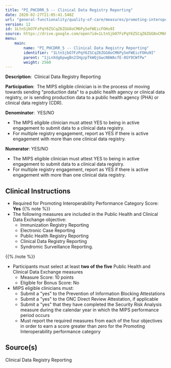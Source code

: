 ```yaml
---
title: "PI_PHCDRR_5 -- Clinical Data Registry Reporting"
date: 2020-02-27T21:05:41.548Z
url: "general-functionality/quality-of-care/measures/promoting-interoperability-pi-measures/pi_phcdrr_5-clinical-data-registry-reporting.html"
version: 12
id: 1LtnSjbO7FzPqY6ZSCqZ6ZGG8oCM6Py5eFWEicFOHu9I
source: https://drive.google.com/open?id=1LtnSjbO7FzPqY6ZSCqZ6ZGG8oCM6Py5eFWEicFOHu9I
menu:
    main:
        name: "PI_PHCDRR_5 -- Clinical Data Registry Reporting"
        identifier: "1LtnSjbO7FzPqY6ZSCqZ6ZGG8oCM6Py5eFWEicFOHu9I"
        parent: "1jLnXdg6pwgBn2IHgzpTkWQjGwcN6WAcfE-8GY9CWfPw"
        weight: 2560
---
```

**Description**:  Clinical Data Registry Reporting

**Participation**:  The MIPS eligible clinician is in the process of moving towards sending "production data" to a public health agency or clinical data registry, or is sending production data to a public health agency (PHA) or clinical data registry (CDR).

**Denominator**:  YES/NO

* The MIPS eligible clinician must attest YES to being in active engagement to submit data to a clinical data registry.
* For multiple registry engagement, report as YES if there is active engagement with more than one clinical data registry.

**Numerator**: YES/NO

* The MIPS eligible clinician must attest YES to being in active engagement to submit data to a clinical data registry.
* For multiple registry engagement, report as YES if there is active engagement with more than one clinical data registry.

## Clinical Instructions

* Required for Promoting Interoperability Performance Category Score: <strong>Yes</strong> {{% note %}}
* The following measures are included in the Public Health and Clinical Data Exchange objective:
    * Immunization Registry Reporting
    * Electronic Case Reporting
    * Public Health Registry Reporting
    * Clinical Data Registry Reporting
    * Syndromic Surveillance Reporting.

{{% /note %}}


* Participants must select at least <strong>two of the five</strong> Public Health and Clinical Data Exchange measures
    * Measure Score: 10 points
    * Eligible for Bonus Score: No
* MIPS eligible clinicians must:
    * Submit a "yes" to the Prevention of Information Blocking Attestations
    * Submit a "yes" to the ONC Direct Review Attestation, if applicable
    * Submit a "yes" that they have completed the Security Risk Analysis measure during the calendar year in which the MIPS performance period occurs
    * Must report the required measures from each of the four objectives in order to earn a score greater than zero for the Promoting Interoperability performance category

## Source(s)

Clinical Data Registry Reporting

